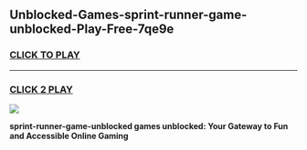 
## Unblocked-Games-sprint-runner-game-unblocked-Play-Free-7qe9e
<h3>
<a href="https://premium76.site?title=sprint-runner-game-unblocked&ref=19M">CLICK TO PLAY</a></h3>
<hr>

<h3>
<a href="https://premium76.site?title=sprint-runner-game-unblocked&ref=19M">CLICK 2 PLAY</a>
  
</h3>

<a href="https://premium76.site?title=sprint-runner-game-unblocked&ref=19M"><img src="https://clearcache.store/games.png"></a>


**sprint-runner-game-unblocked games unblocked: Your Gateway to Fun and Accessible Online Gaming**
